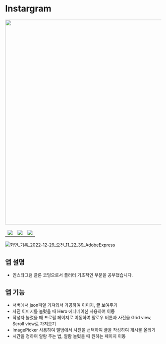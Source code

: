 # Instargram

<table>
    <thead>
        <tr>
            <img src=https://github.com/bulmang/instagram/assets/114594496/23cab8da-7354-40ac-8d41-e08333a86445 widht = "150" height="660"/>
        </tr>
    </thead>
    <tbody>
        <tr>
            <td>
                <img src=https://github.com/bulmang/instagram/assets/114594496/6da612a7-f242-48d6-810e-4fd068d78db3 />
            </td>
            <td>
                <img src=https://github.com/bulmang/instagram/assets/114594496/8213715e-cb7f-4487-8d0c-023935880570 />
            </td>
            <td>
                <img src=https://github.com/bulmang/instagram/assets/114594496/9f1199de-8423-4f41-ad77-66e9ce2663ff />
            </td>
        </tr>
    </tbody>
</table>

![화면_기록_2022-12-29_오전_11_22_39_AdobeExpress]()


## 앱 설명

- 인스타그램 클론 코딩으로서 플러터 기초적인 부분을 공부했습니다.

## 앱 기능

- 서버에서 json파일 가져와서 가공하여 이미지, 글 보여주기
- 사진 이미지를 눌렀을 때 Hero 에니메이션 사용하여 이동
- 작성자 눌렀을 때 프로필 페이지로 이동하여 팔로우 버튼과 사진을 Grid view, Scroll view로  가져오기
- ImagePicker 사용하여 앨범에서 사진을 선택하여 글을 작성하여 게시물 올리기
- 시간을 정하여 알람 주는 법, 알람 눌렀을 때 원하는 페이지 이동
